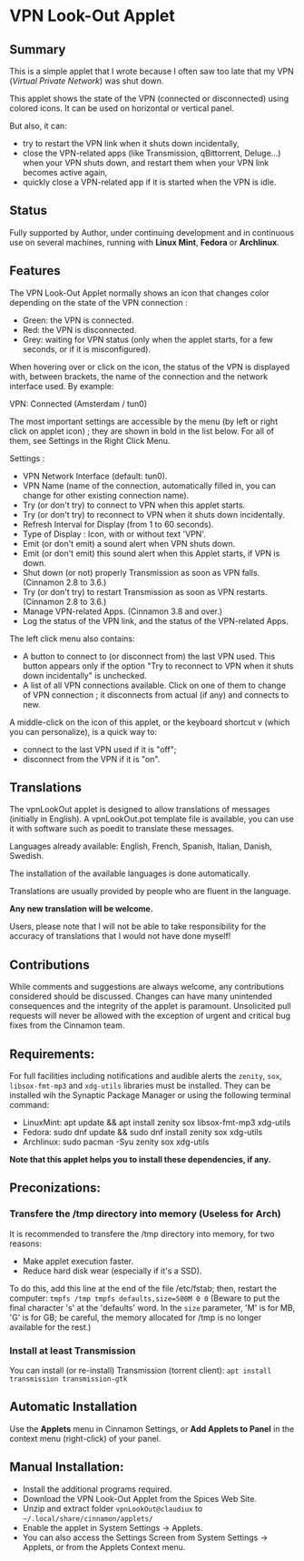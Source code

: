 # VPN Look-Out Applet

## Summary

This is a simple applet that I wrote because I often saw too late that my VPN (_Virtual Private Network_) was shut down.

This applet shows the state of the VPN (connected or disconnected) using colored icons. It can be used on horizontal or vertical panel.

But also, it can:
  * try to restart the VPN link when it shuts down incidentally,
  * close the VPN-related apps (like Transmission, qBittorrent, Deluge...) when your VPN shuts down, and restart them when your VPN link becomes active again,
  * quickly close a VPN-related app if it is started when the VPN is idle.

## Status

Fully supported by Author, under continuing development and in continuous use on several machines, running with **Linux Mint**, **Fedora** or **Archlinux**.

## Features

The VPN Look-Out Applet normally shows an icon that changes color depending on the state of the VPN connection :

  * Green: the VPN is connected.
  * Red: the VPN is disconnected.
  * Grey: waiting for VPN status (only when the applet starts, for a few seconds, or if it is misconfigured).

When hovering over or click on the icon, the status of the VPN is displayed with, between brackets, the name of the connection and the network interface used. By example:

  VPN: Connected (Amsterdam / tun0)

The most important settings are accessible by the menu (by left or right click on applet icon) ; they are shown in bold in the list below. For all of them, see Settings in the Right Click Menu.

Settings :
  * VPN Network Interface (default: tun0).
  * VPN Name (name of the connection, automatically filled in, you can change for other existing connection name).
  * Try (or don't try) to connect to VPN when this applet starts.
  * Try (or don't try) to reconnect to VPN when it shuts down incidentally.
  * Refresh Interval for Display (from 1 to 60 seconds).
  * Type of Display : Icon, with or without text 'VPN'.
  * Emit (or don't emit) a sound alert when VPN shuts down.
  * Emit (or don't emit) this sound alert when this Applet starts, if VPN is down.
  * Shut down (or not) properly Transmission as soon as VPN falls. (Cinnamon 2.8 to 3.6.)
  * Try (or don't try) to restart Transmission as soon as VPN restarts. (Cinnamon 2.8 to 3.6.)
  * Manage VPN-related Apps. (Cinnamon 3.8 and over.)
  * Log the status of the VPN link, and the status of the VPN-related Apps.

The left click menu also contains:
  * A button to connect to (or disconnect from) the last VPN used. This button appears only if the option "Try to reconnect to VPN when it shuts down incidentally" is unchecked.
  * A list of all VPN connections available. Click on one of them to change of VPN connection ; it disconnects from actual (if any) and connects to new.

A middle-click on the icon of this applet, or the keyboard shortcut <Super>v (which you can personalize), is a quick way to:
   * connect to the last VPN used if it is "off";
   * disconnect from the VPN if it is "on".

## Translations
The vpnLookOut applet is designed to allow translations of messages (initially in English). A vpnLookOut.pot template file is available, you can use it with software such as poedit to translate these messages.

Languages already available: English, French, Spanish, Italian, Danish, Swedish.

The installation of the available languages is done automatically.

Translations are usually provided by people who are fluent in the language.

**Any new translation will be welcome.**

Users, please note that I will not be able to take responsibility for the accuracy of translations that I would not have done myself!

## Contributions

While comments and suggestions are always welcome, any contributions considered should be discussed. Changes can have many unintended consequences and the integrity of the applet is paramount. Unsolicited pull requests will never be allowed with the exception of urgent and critical bug fixes from the Cinnamon team.

## Requirements:

For full facilities including notifications and audible alerts the ```zenity```, ```sox```, ```libsox-fmt-mp3``` and ```xdg-utils``` libraries must be installed. They can be installed wih the Synaptic Package Manager or using the following terminal command:
 * LinuxMint:
        apt update && apt install zenity sox libsox-fmt-mp3 xdg-utils
 * Fedora:
        sudo dnf update && sudo dnf install zenity sox xdg-utils
 * Archlinux:
        sudo pacman -Syu zenity sox xdg-utils

**Note that this applet helps you to install these dependencies, if any.**

## Preconizations:

### Transfere the /tmp directory into memory (Useless for Arch)
It is recommended to transfere the /tmp directory into memory, for two reasons:
  * Make applet execution faster.
  * Reduce hard disk wear (especially if it's a SSD).

To do this, add this line at the end of the file /etc/fstab; then, restart the computer:
        ```tmpfs /tmp tmpfs defaults,size=500M 0 0```
(Beware to put the final character 's' at the 'defaults' word. In the `size` parameter, 'M' is for MB, 'G' is for GB; be careful, the memory allocated for /tmp is no longer available for the rest.)

### Install at least Transmission
You can install (or re-install) Transmission (torrent client):
        ```apt install transmission transmission-gtk```


## Automatic Installation
Use the **Applets** menu in Cinnamon Settings, or **Add Applets to Panel** in the context menu (right-click) of your panel.

## Manual Installation:

   * Install the additional programs required.
   * Download the VPN Look-Out Applet from the Spices Web Site.
   * Unzip and extract folder ```vpnLookOut@claudiux``` to ```~/.local/share/cinnamon/applets/```
   * Enable the applet in System Settings -> Applets.
   * You can also access the Settings Screen from System Settings -> Applets, or from the Applets Context menu.
